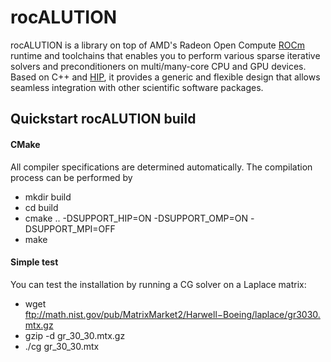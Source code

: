 # rocALUTION
rocALUTION is a library on top of AMD's Radeon Open Compute [ROCm][] runtime and toolchains that enables you to perform various sparse iterative solvers and preconditioners on multi/many-core CPU and GPU devices. Based on C++ and [HIP][], it provides a generic and flexible design that allows seamless integration with other scientific software packages.

## Quickstart rocALUTION build

#### CMake
All compiler specifications are determined automatically. The compilation process can be performed by
*   mkdir build
*   cd build
*   cmake .. -DSUPPORT_HIP=ON -DSUPPORT_OMP=ON -DSUPPORT_MPI=OFF
*   make

#### Simple test
You can test the installation by running a CG solver on a Laplace matrix:
*   wget ftp://math.nist.gov/pub/MatrixMarket2/Harwell−Boeing/laplace/gr3030.mtx.gz
*   gzip -d gr_30_30.mtx.gz
*   ./cg gr_30_30.mtx

[ROCm]: https://github.com/RadeonOpenCompute/ROCm
[HIP]: https://github.com/GPUOpen-ProfessionalCompute-Tools/HIP/
